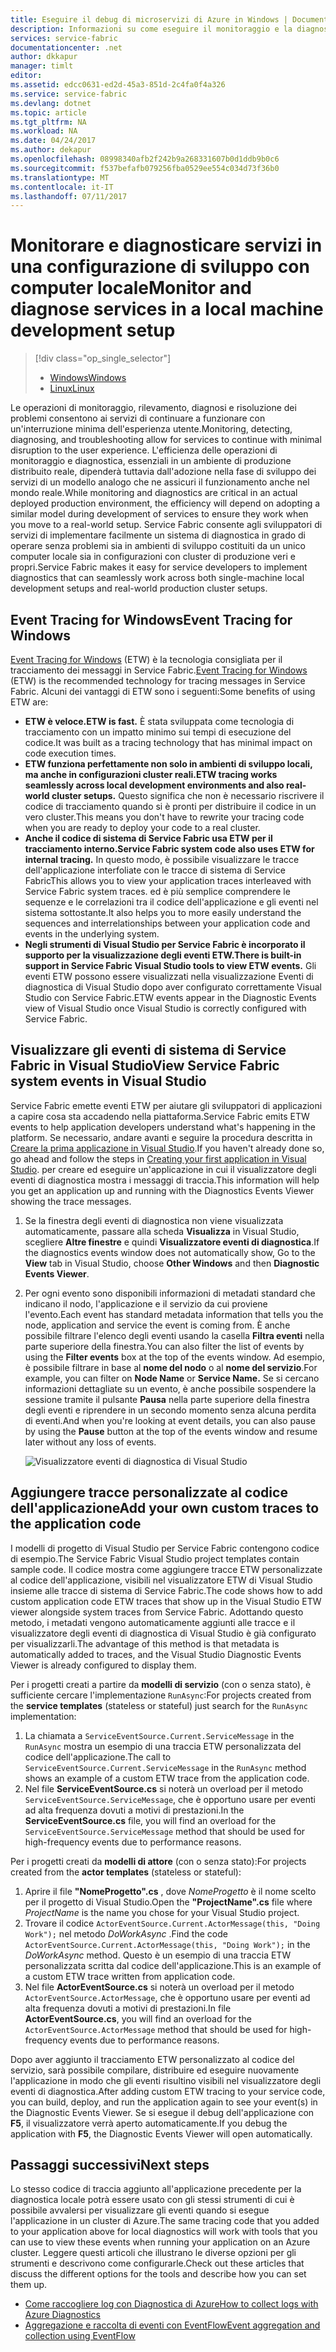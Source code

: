 ```yaml
---
title: Eseguire il debug di microservizi di Azure in Windows | Documentazione Microsoft
description: Informazioni su come eseguire il monitoraggio e la diagnosi dei servizi scritti usando Microsoft Azure Service Fabric in un computer di sviluppo locale.
services: service-fabric
documentationcenter: .net
author: dkkapur
manager: timlt
editor: 
ms.assetid: edcc0631-ed2d-45a3-851d-2c4fa0f4a326
ms.service: service-fabric
ms.devlang: dotnet
ms.topic: article
ms.tgt_pltfrm: NA
ms.workload: NA
ms.date: 04/24/2017
ms.author: dekapur
ms.openlocfilehash: 08998340afb2f242b9a268331607b0d1ddb9b0c6
ms.sourcegitcommit: f537befafb079256fba0529ee554c034d73f36b0
ms.translationtype: MT
ms.contentlocale: it-IT
ms.lasthandoff: 07/11/2017
---
```

# <a name="monitor-and-diagnose-services-in-a-local-machine-development-setup"></a><span data-ttu-id="31763-103">Monitorare e diagnosticare servizi in una configurazione di sviluppo con computer locale</span><span class="sxs-lookup"><span data-stu-id="31763-103">Monitor and diagnose services in a local machine development setup</span></span>
> [!div class="op_single_selector"]
> * [<span data-ttu-id="31763-104">Windows</span><span class="sxs-lookup"><span data-stu-id="31763-104">Windows</span></span>](service-fabric-diagnostics-how-to-monitor-and-diagnose-services-locally.md)
> * [<span data-ttu-id="31763-105">Linux</span><span class="sxs-lookup"><span data-stu-id="31763-105">Linux</span></span>](service-fabric-diagnostics-how-to-monitor-and-diagnose-services-locally-linux.md)
> 
> 

<span data-ttu-id="31763-106">Le operazioni di monitoraggio, rilevamento, diagnosi e risoluzione dei problemi consentono ai servizi di continuare a funzionare con un'interruzione minima dell'esperienza utente.</span><span class="sxs-lookup"><span data-stu-id="31763-106">Monitoring, detecting, diagnosing, and troubleshooting allow for services to continue with minimal disruption to the user experience.</span></span> <span data-ttu-id="31763-107">L'efficienza delle operazioni di monitoraggio e diagnostica, essenziali in un ambiente di produzione distribuito reale, dipenderà tuttavia dall'adozione nella fase di sviluppo dei servizi di un modello analogo che ne assicuri il funzionamento anche nel mondo reale.</span><span class="sxs-lookup"><span data-stu-id="31763-107">While monitoring and diagnostics are critical in an actual deployed production environment, the efficiency will depend on adopting a similar model during development of services to ensure they work when you move to a real-world setup.</span></span> <span data-ttu-id="31763-108">Service Fabric consente agli sviluppatori di servizi di implementare facilmente un sistema di diagnostica in grado di operare senza problemi sia in ambienti di sviluppo costituiti da un unico computer locale sia in configurazioni con cluster di produzione veri e propri.</span><span class="sxs-lookup"><span data-stu-id="31763-108">Service Fabric makes it easy for service developers to implement diagnostics that can seamlessly work across both single-machine local development setups and real-world production cluster setups.</span></span>

## <a name="event-tracing-for-windows"></a><span data-ttu-id="31763-109">Event Tracing for Windows</span><span class="sxs-lookup"><span data-stu-id="31763-109">Event Tracing for Windows</span></span>
<span data-ttu-id="31763-110">[Event Tracing for Windows](https://msdn.microsoft.com/library/windows/desktop/bb968803.aspx) (ETW) è la tecnologia consigliata per il tracciamento dei messaggi in Service Fabric.</span><span class="sxs-lookup"><span data-stu-id="31763-110">[Event Tracing for Windows](https://msdn.microsoft.com/library/windows/desktop/bb968803.aspx) (ETW) is the recommended technology for tracing messages in Service Fabric.</span></span> <span data-ttu-id="31763-111">Alcuni dei vantaggi di ETW sono i seguenti:</span><span class="sxs-lookup"><span data-stu-id="31763-111">Some benefits of using ETW are:</span></span>

* <span data-ttu-id="31763-112">**ETW è veloce.**</span><span class="sxs-lookup"><span data-stu-id="31763-112">**ETW is fast.**</span></span> <span data-ttu-id="31763-113">È stata sviluppata come tecnologia di tracciamento con un impatto minimo sui tempi di esecuzione del codice.</span><span class="sxs-lookup"><span data-stu-id="31763-113">It was built as a tracing technology that has minimal impact on code execution times.</span></span>
* <span data-ttu-id="31763-114">**ETW funziona perfettamente non solo in ambienti di sviluppo locali, ma anche in configurazioni cluster reali.**</span><span class="sxs-lookup"><span data-stu-id="31763-114">**ETW tracing works seamlessly across local development environments and also real-world cluster setups.**</span></span> <span data-ttu-id="31763-115">Questo significa che non è necessario riscrivere il codice di tracciamento quando si è pronti per distribuire il codice in un vero cluster.</span><span class="sxs-lookup"><span data-stu-id="31763-115">This  means you don't have to rewrite your tracing code when you are ready to deploy your code to a real cluster.</span></span>
* <span data-ttu-id="31763-116">**Anche il codice di sistema di Service Fabric usa ETW per il tracciamento interno.**</span><span class="sxs-lookup"><span data-stu-id="31763-116">**Service Fabric system code also uses ETW for internal tracing.**</span></span> <span data-ttu-id="31763-117">In questo modo, è possibile visualizzare le tracce dell'applicazione interfoliate con le tracce di sistema di Service Fabric</span><span class="sxs-lookup"><span data-stu-id="31763-117">This allows you to view your application traces interleaved with Service Fabric system traces.</span></span> <span data-ttu-id="31763-118">ed è più semplice comprendere le sequenze e le correlazioni tra il codice dell'applicazione e gli eventi nel sistema sottostante.</span><span class="sxs-lookup"><span data-stu-id="31763-118">It also helps you to more easily understand the sequences and interrelationships between your application code and events in the underlying system.</span></span>
* <span data-ttu-id="31763-119">**Negli strumenti di Visual Studio per Service Fabric è incorporato il supporto per la visualizzazione degli eventi ETW.**</span><span class="sxs-lookup"><span data-stu-id="31763-119">**There is built-in support in Service Fabric Visual Studio tools to view ETW events.**</span></span> <span data-ttu-id="31763-120">Gli eventi ETW possono essere visualizzati nella visualizzazione Eventi di diagnostica di Visual Studio dopo aver configurato correttamente Visual Studio con Service Fabric.</span><span class="sxs-lookup"><span data-stu-id="31763-120">ETW events appear in the Diagnostic Events view of Visual Studio once Visual Studio is correctly configured with Service Fabric.</span></span> 

## <a name="view-service-fabric-system-events-in-visual-studio"></a><span data-ttu-id="31763-121">Visualizzare gli eventi di sistema di Service Fabric in Visual Studio</span><span class="sxs-lookup"><span data-stu-id="31763-121">View Service Fabric system events in Visual Studio</span></span>
<span data-ttu-id="31763-122">Service Fabric emette eventi ETW per aiutare gli sviluppatori di applicazioni a capire cosa sta accadendo nella piattaforma.</span><span class="sxs-lookup"><span data-stu-id="31763-122">Service Fabric emits ETW events to help application developers understand what's happening in the platform.</span></span> <span data-ttu-id="31763-123">Se necessario, andare avanti e seguire la procedura descritta in [Creare la prima applicazione in Visual Studio](service-fabric-create-your-first-application-in-visual-studio.md).</span><span class="sxs-lookup"><span data-stu-id="31763-123">If you haven't already done so, go ahead and follow the steps in [Creating your first application in Visual Studio](service-fabric-create-your-first-application-in-visual-studio.md).</span></span> <span data-ttu-id="31763-124">per creare ed eseguire un'applicazione in cui il visualizzatore degli eventi di diagnostica mostra i messaggi di traccia.</span><span class="sxs-lookup"><span data-stu-id="31763-124">This information will help you get an application up and running with the Diagnostics Events Viewer showing the trace messages.</span></span>

1. <span data-ttu-id="31763-125">Se la finestra degli eventi di diagnostica non viene visualizzata automaticamente, passare alla scheda **Visualizza** in Visual Studio, scegliere **Altre finestre** e quindi **Visualizzatore eventi di diagnostica**.</span><span class="sxs-lookup"><span data-stu-id="31763-125">If the diagnostics events window does not automatically show, Go to the **View** tab in Visual Studio, choose **Other Windows** and then **Diagnostic Events Viewer**.</span></span>
2. <span data-ttu-id="31763-126">Per ogni evento sono disponibili informazioni di metadati standard che indicano il nodo, l'applicazione e il servizio da cui proviene l'evento.</span><span class="sxs-lookup"><span data-stu-id="31763-126">Each event has standard metadata information that tells you the node, application and service the event is coming from.</span></span> <span data-ttu-id="31763-127">È anche possibile filtrare l'elenco degli eventi usando la casella **Filtra eventi** nella parte superiore della finestra.</span><span class="sxs-lookup"><span data-stu-id="31763-127">You can also filter the list of events by using the **Filter events** box at the top of the events window.</span></span> <span data-ttu-id="31763-128">Ad esempio, è possibile filtrare in base al **nome del nodo** o al **nome del servizio**.</span><span class="sxs-lookup"><span data-stu-id="31763-128">For example, you can filter on **Node Name** or **Service Name.**</span></span> <span data-ttu-id="31763-129">Se si cercano informazioni dettagliate su un evento, è anche possibile sospendere la sessione tramite il pulsante **Pausa** nella parte superiore della finestra degli eventi e riprendere in un secondo momento senza alcuna perdita di eventi.</span><span class="sxs-lookup"><span data-stu-id="31763-129">And when you're looking at event details, you can also pause by using the **Pause** button at the top of the events window and resume later without any loss of events.</span></span>
   
   ![Visualizzatore eventi di diagnostica di Visual Studio](./media/service-fabric-diagnostics-how-to-monitor-and-diagnose-services-locally/DiagEventsExamples2.png)

## <a name="add-your-own-custom-traces-to-the-application-code"></a><span data-ttu-id="31763-131">Aggiungere tracce personalizzate al codice dell'applicazione</span><span class="sxs-lookup"><span data-stu-id="31763-131">Add your own custom traces to the application code</span></span>
<span data-ttu-id="31763-132">I modelli di progetto di Visual Studio per Service Fabric contengono codice di esempio.</span><span class="sxs-lookup"><span data-stu-id="31763-132">The Service Fabric Visual Studio project templates contain sample code.</span></span> <span data-ttu-id="31763-133">Il codice mostra come aggiungere tracce ETW personalizzate al codice dell'applicazione, visibili nel visualizzatore ETW di Visual Studio insieme alle tracce di sistema di Service Fabric.</span><span class="sxs-lookup"><span data-stu-id="31763-133">The code shows how to add custom application code ETW traces that show up in the Visual Studio ETW viewer alongside system traces from Service Fabric.</span></span> <span data-ttu-id="31763-134">Adottando questo metodo, i metadati vengono automaticamente aggiunti alle tracce e il visualizzatore degli eventi di diagnostica di Visual Studio è già configurato per visualizzarli.</span><span class="sxs-lookup"><span data-stu-id="31763-134">The advantage of this method is that metadata is automatically added to traces, and the Visual Studio Diagnostic Events Viewer is already configured to display them.</span></span>

<span data-ttu-id="31763-135">Per i progetti creati a partire da **modelli di servizio** (con o senza stato), è sufficiente cercare l'implementazione `RunAsync`:</span><span class="sxs-lookup"><span data-stu-id="31763-135">For projects created from the **service templates** (stateless or stateful) just search for the `RunAsync` implementation:</span></span>

1. <span data-ttu-id="31763-136">La chiamata a `ServiceEventSource.Current.ServiceMessage` in the `RunAsync` mostra un esempio di una traccia ETW personalizzata del codice dell'applicazione.</span><span class="sxs-lookup"><span data-stu-id="31763-136">The call to `ServiceEventSource.Current.ServiceMessage` in the `RunAsync` method shows an example of a custom ETW trace from the application code.</span></span>
2. <span data-ttu-id="31763-137">Nel file **ServiceEventSource.cs** si noterà un overload per il metodo `ServiceEventSource.ServiceMessage`, che è opportuno usare per eventi ad alta frequenza dovuti a motivi di prestazioni.</span><span class="sxs-lookup"><span data-stu-id="31763-137">In the **ServiceEventSource.cs** file, you will find an overload for the `ServiceEventSource.ServiceMessage` method that should be used for high-frequency events due to performance reasons.</span></span>

<span data-ttu-id="31763-138">Per i progetti creati da **modelli di attore** (con o senza stato):</span><span class="sxs-lookup"><span data-stu-id="31763-138">For projects created from the **actor templates** (stateless or stateful):</span></span>

1. <span data-ttu-id="31763-139">Aprire il file **"NomeProgetto".cs** , dove *NomeProgetto* è il nome scelto per il progetto di Visual Studio.</span><span class="sxs-lookup"><span data-stu-id="31763-139">Open the **"ProjectName".cs** file where *ProjectName* is the name you chose for your Visual Studio project.</span></span>  
2. <span data-ttu-id="31763-140">Trovare il codice `ActorEventSource.Current.ActorMessage(this, "Doing Work");` nel metodo *DoWorkAsync* .</span><span class="sxs-lookup"><span data-stu-id="31763-140">Find the code `ActorEventSource.Current.ActorMessage(this, "Doing Work");` in the *DoWorkAsync* method.</span></span>  <span data-ttu-id="31763-141">Questo è un esempio di una traccia ETW personalizzata scritta dal codice dell'applicazione.</span><span class="sxs-lookup"><span data-stu-id="31763-141">This is an example of a custom ETW trace written from application code.</span></span>  
3. <span data-ttu-id="31763-142">Nel file **ActorEventSource.cs** si noterà un overload per il metodo `ActorEventSource.ActorMessage`, che è opportuno usare per eventi ad alta frequenza dovuti a motivi di prestazioni.</span><span class="sxs-lookup"><span data-stu-id="31763-142">In file **ActorEventSource.cs**, you will find an overload for the `ActorEventSource.ActorMessage` method that should be used for high-frequency events due to performance reasons.</span></span>

<span data-ttu-id="31763-143">Dopo aver aggiunto il tracciamento ETW personalizzato al codice del servizio, sarà possibile compilare, distribuire ed eseguire nuovamente l'applicazione in modo che gli eventi risultino visibili nel visualizzatore degli eventi di diagnostica.</span><span class="sxs-lookup"><span data-stu-id="31763-143">After adding custom ETW tracing to your service code, you can build, deploy, and run the application again to see your event(s) in the Diagnostic Events Viewer.</span></span> <span data-ttu-id="31763-144">Se si esegue il debug dell'applicazione con **F5**, il visualizzatore verrà aperto automaticamente.</span><span class="sxs-lookup"><span data-stu-id="31763-144">If you debug the application with **F5**, the Diagnostic Events Viewer will open automatically.</span></span>

## <a name="next-steps"></a><span data-ttu-id="31763-145">Passaggi successivi</span><span class="sxs-lookup"><span data-stu-id="31763-145">Next steps</span></span>
<span data-ttu-id="31763-146">Lo stesso codice di traccia aggiunto all'applicazione precedente per la diagnostica locale potrà essere usato con gli stessi strumenti di cui è possibile avvalersi per visualizzare gli eventi quando si esegue l'applicazione in un cluster di Azure.</span><span class="sxs-lookup"><span data-stu-id="31763-146">The same tracing code that you added to your application above for local diagnostics will work with tools that you can use to view these events when running your application on an Azure cluster.</span></span> <span data-ttu-id="31763-147">Leggere questi articoli che illustrano le diverse opzioni per gli strumenti e descrivono come configurarle.</span><span class="sxs-lookup"><span data-stu-id="31763-147">Check out these articles that discuss the different options for the tools and describe how you can set them up.</span></span>

* [<span data-ttu-id="31763-148">Come raccogliere log con Diagnostica di Azure</span><span class="sxs-lookup"><span data-stu-id="31763-148">How to collect logs with Azure Diagnostics</span></span>](service-fabric-diagnostics-how-to-setup-wad.md)
* [<span data-ttu-id="31763-149">Aggregazione e raccolta di eventi con EventFlow</span><span class="sxs-lookup"><span data-stu-id="31763-149">Event aggregation and collection using EventFlow</span></span>](service-fabric-diagnostics-event-aggregation-eventflow.md)

